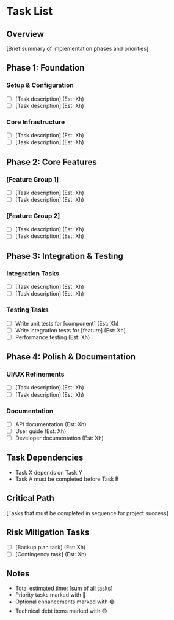 # Task List

## Overview
[Brief summary of implementation phases and priorities]

## Phase 1: Foundation
### Setup & Configuration
- [ ] [Task description] (Est: Xh)
- [ ] [Task description] (Est: Xh)

### Core Infrastructure
- [ ] [Task description] (Est: Xh)
- [ ] [Task description] (Est: Xh)

## Phase 2: Core Features
### [Feature Group 1]
- [ ] [Task description] (Est: Xh)
- [ ] [Task description] (Est: Xh)

### [Feature Group 2]
- [ ] [Task description] (Est: Xh)
- [ ] [Task description] (Est: Xh)

## Phase 3: Integration & Testing
### Integration Tasks
- [ ] [Task description] (Est: Xh)
- [ ] [Task description] (Est: Xh)

### Testing Tasks
- [ ] Write unit tests for [component] (Est: Xh)
- [ ] Write integration tests for [feature] (Est: Xh)
- [ ] Performance testing (Est: Xh)

## Phase 4: Polish & Documentation
### UI/UX Refinements
- [ ] [Task description] (Est: Xh)
- [ ] [Task description] (Est: Xh)

### Documentation
- [ ] API documentation (Est: Xh)
- [ ] User guide (Est: Xh)
- [ ] Developer documentation (Est: Xh)

## Task Dependencies
- Task X depends on Task Y
- Task A must be completed before Task B

## Critical Path
[Tasks that must be completed in sequence for project success]

## Risk Mitigation Tasks
- [ ] [Backup plan task] (Est: Xh)
- [ ] [Contingency task] (Est: Xh)

## Notes
- Total estimated time: [sum of all tasks]
- Priority tasks marked with 🔴
- Optional enhancements marked with 🟢
- Technical debt items marked with 🟡